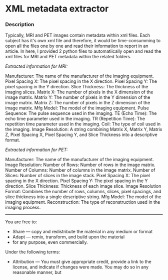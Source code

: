 # XML metadata extractor

### Description
Typically, MRI and PET images contain metadata within xml files. Each subject has it's own xml file and therefore, it would be time-consumming to open all the files one by one and read their information to report in an article.
In here, I provided 2 python files to automatiically open and read the xml files for MRI and PET metadata within the related folders.

*Extracted information for MRI:*

Manufacturer: The name of the manufacturer of the imaging equipment.
Pixel Spacing X: The pixel spacing in the X direction.
Pixel Spacing Y: The pixel spacing in the Y direction.
Slice Thickness: The thickness of the imaging slices.
Matrix X: The number of pixels in the X dimension of the image matrix.
Matrix Y: The number of pixels in the Y dimension of the image matrix.
Matrix Z: The number of pixels in the Z dimension of the image matrix.
Mfg Model: The model of the imaging equipment.
Pulse Sequence: The pulse sequence used in the imaging.
TE (Echo Time): The echo time parameter used in the imaging.
TR (Repetition Time): The repetition time parameter used in the imaging.
Coil: The type of coil used in the imaging.
Image Resolution: A string combining Matrix X, Matrix Y, Matrix Z, Pixel Spacing X, Pixel Spacing Y, and Slice Thickness into a descriptive format.

*Extracted information for PET:*

Manufacturer: The name of the manufacturer of the imaging equipment.
Image Resolution:
Number of Rows: Number of rows in the image matrix.
Number of Columns: Number of columns in the image matrix.
Number of Slices: Number of slices in the image stack.
Pixel Spacing X: The pixel spacing in the X direction.
Pixel Spacing Y: The pixel spacing in the Y direction.
Slice Thickness: Thickness of each image slice.
Image Resolution Format: Combines the number of rows, columns, slices, pixel spacings, and slice thickness into a single descriptive string.
Mfg Model: The model of the imaging equipment.
Reconstruction: The type of reconstruction used in the imaging process.

---
You are free to:
- Share — copy and redistribute the material in any medium or format
- Adapt — remix, transform, and build upon the material
- for any purpose, even commercially.

Under the following terms:
- Attribution — You must give appropriate credit, provide a link to the license, and indicate if changes were made. You may do so in any reasonable manner, but
